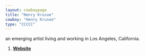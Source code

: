 ```yaml
---
layout: cowboypage
title: "Henry Krusoe"
cowboy: "Henry Krusoe"
type: "CCCCC"
---
```

an emerging artist living and working in Los Angeles, California.

1. **[Website](https://Henrykrusoe.com)**
